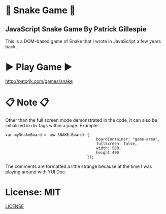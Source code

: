# 🐛 Snake Game 🐛
## JavaScript Snake Game By Patrick Gillespie<br/>
This is a DOM-based game of Snake that I wrote in JavaScript a few years back.

# ▶ Play Game ▶

http://patorjk.com/games/snake


# 📋 Note 📋
Other than the full screen mode demonstrated in the code, it can also be 
initialized in div tags within a page. Example:

    var mySnakeBoard = new SNAKE.Board( {
                                            boardContainer: "game-area",
                                            fullScreen: false,
                                            width: 580,
                                            height:400
                                        });
                                    
The comments are formatted a little strange because at the time I was playing
around with YUI Doc.

# License: MIT<br/>
[LICENSE](https://github.com/ashishsiot/JavaScript-Snake/blob/master/LICENSE)
